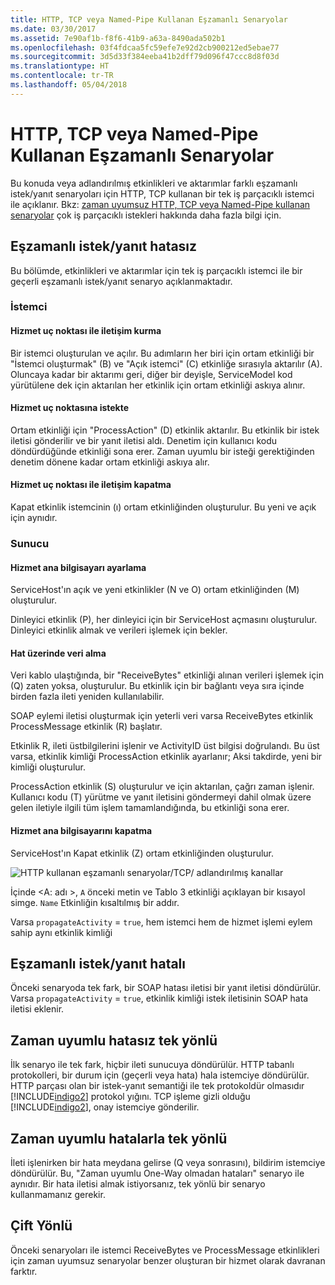 ```yaml
---
title: HTTP, TCP veya Named-Pipe Kullanan Eşzamanlı Senaryolar
ms.date: 03/30/2017
ms.assetid: 7e90af1b-f8f6-41b9-a63a-8490ada502b1
ms.openlocfilehash: 03f4fdcaa5fc59efe7e92d2cb900212ed5ebae77
ms.sourcegitcommit: 3d5d33f384eeba41b2dff79d096f47ccc8d8f03d
ms.translationtype: HT
ms.contentlocale: tr-TR
ms.lasthandoff: 05/04/2018
---
```

# <a name="synchronous-scenarios-using-http-tcp-or-named-pipe"></a>HTTP, TCP veya Named-Pipe Kullanan Eşzamanlı Senaryolar
Bu konuda veya adlandırılmış etkinlikleri ve aktarımlar farklı eşzamanlı istek/yanıt senaryoları için HTTP, TCP kullanan bir tek iş parçacıklı istemci ile açıklanır. Bkz: [zaman uyumsuz HTTP, TCP veya Named-Pipe kullanan senaryolar](../../../../../docs/framework/wcf/diagnostics/tracing/asynchronous-scenarios-using-http-tcp-or-named-pipe.md) çok iş parçacıklı istekleri hakkında daha fazla bilgi için.  
  
## <a name="synchronous-requestreply-without-errors"></a>Eşzamanlı istek/yanıt hatasız  
 Bu bölümde, etkinlikleri ve aktarımlar için tek iş parçacıklı istemci ile bir geçerli eşzamanlı istek/yanıt senaryo açıklanmaktadır.  
  
### <a name="client"></a>İstemci  
  
#### <a name="establishing-communication-with-service-endpoint"></a>Hizmet uç noktası ile iletişim kurma  
 Bir istemci oluşturulan ve açılır. Bu adımların her biri için ortam etkinliği bir "İstemci oluşturmak" (B) ve "Açık istemci" (C) etkinliğe sırasıyla aktarılır (A). Oluncaya kadar bir aktarımı geri, diğer bir deyişle, ServiceModel kod yürütülene dek için aktarılan her etkinlik için ortam etkinliği askıya alınır.  
  
#### <a name="making-a-request-to-service-endpoint"></a>Hizmet uç noktasına istekte  
 Ortam etkinliği için "ProcessAction" (D) etkinlik aktarılır. Bu etkinlik bir istek iletisi gönderilir ve bir yanıt iletisi aldı. Denetim için kullanıcı kodu döndürdüğünde etkinliği sona erer. Zaman uyumlu bir isteği gerektiğinden denetim dönene kadar ortam etkinliği askıya alır.  
  
#### <a name="closing-communication-with-service-endpoint"></a>Hizmet uç noktası ile iletişim kapatma  
 Kapat etkinlik istemcinin (ı) ortam etkinliğinden oluşturulur. Bu yeni ve açık için aynıdır.  
  
### <a name="server"></a>Sunucu  
  
#### <a name="setting-up-a-service-host"></a>Hizmet ana bilgisayarı ayarlama  
 ServiceHost'ın açık ve yeni etkinlikler (N ve O) ortam etkinliğinden (M) oluşturulur.  
  
 Dinleyici etkinlik (P), her dinleyici için bir ServiceHost açmasını oluşturulur. Dinleyici etkinlik almak ve verileri işlemek için bekler.  
  
#### <a name="receiving-data-on-the-wire"></a>Hat üzerinde veri alma  
 Veri kablo ulaştığında, bir "ReceiveBytes" etkinliği alınan verileri işlemek için (Q) zaten yoksa, oluşturulur. Bu etkinlik için bir bağlantı veya sıra içinde birden fazla ileti yeniden kullanılabilir.  
  
 SOAP eylemi iletisi oluşturmak için yeterli veri varsa ReceiveBytes etkinlik ProcessMessage etkinlik (R) başlatır.  
  
 Etkinlik R, ileti üstbilgilerini işlenir ve ActivityID üst bilgisi doğrulandı. Bu üst varsa, etkinlik kimliği ProcessAction etkinlik ayarlanır; Aksi takdirde, yeni bir kimliği oluşturulur.  
  
 ProcessAction etkinlik (S) oluşturulur ve için aktarılan, çağrı zaman işlenir. Kullanıcı kodu (T) yürütme ve yanıt iletisini göndermeyi dahil olmak üzere gelen iletiyle ilgili tüm işlem tamamlandığında, bu etkinliği sona erer.  
  
#### <a name="closing-a-service-host"></a>Hizmet ana bilgisayarını kapatma  
 ServiceHost'ın Kapat etkinlik (Z) ortam etkinliğinden oluşturulur.  
  
 ![HTTP kullanan eşzamanlı senaryolar&#47;TCP&#47; adlandırılmış kanallar](../../../../../docs/framework/wcf/diagnostics/tracing/media/sync.gif "eşitleme")  
  
 İçinde \<A: adı >, `A` önceki metin ve Tablo 3 etkinliği açıklayan bir kısayol simge. `Name` Etkinliğin kısaltılmış bir addır.  
  
 Varsa `propagateActivity` = `true`, hem istemci hem de hizmet işlemi eylem sahip aynı etkinlik kimliği  
  
## <a name="synchronous-requestreply-with-errors"></a>Eşzamanlı istek/yanıt hatalı  
 Önceki senaryoda tek fark, bir SOAP hatası iletisi bir yanıt iletisi döndürülür. Varsa `propagateActivity` = `true`, etkinlik kimliği istek iletisinin SOAP hata iletisi eklenir.  
  
## <a name="synchronous-one-way-without-errors"></a>Zaman uyumlu hatasız tek yönlü  
 İlk senaryo ile tek fark, hiçbir ileti sunucuya döndürülür. HTTP tabanlı protokolleri, bir durum için (geçerli veya hata) hala istemciye döndürülür. HTTP parçası olan bir istek-yanıt semantiği ile tek protokoldür olmasıdır [!INCLUDE[indigo2](../../../../../includes/indigo2-md.md)] protokol yığını. TCP işleme gizli olduğu [!INCLUDE[indigo2](../../../../../includes/indigo2-md.md)], onay istemciye gönderilir.  
  
## <a name="synchronous-one-way-with-errors"></a>Zaman uyumlu hatalarla tek yönlü  
 İleti işlenirken bir hata meydana gelirse (Q veya sonrasını), bildirim istemciye döndürülür. Bu, "Zaman uyumlu One-Way olmadan hataları" senaryo ile aynıdır. Bir hata iletisi almak istiyorsanız, tek yönlü bir senaryo kullanmamanız gerekir.  
  
## <a name="duplex"></a>Çift Yönlü  
 Önceki senaryoları ile istemci ReceiveBytes ve ProcessMessage etkinlikleri için zaman uyumsuz senaryolar benzer oluşturan bir hizmet olarak davranan farktır.
